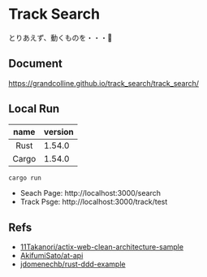 # Track Search

とりあえず、動くものを・・・🌝

## Document

https://grandcolline.github.io/track_search/track_search/

## Local Run

|name|version|
|:-:|:--|
|Rust|1.54.0|
|Cargo|1.54.0|

```bash
cargo run
```

* Seach Page: http://localhost:3000/search
* Track Psge: http://localhost:3000/track/test

## Refs

- [11Takanori/actix-web-clean-architecture-sample](https://github.com/11Takanori/actix-web-clean-architecture-sample)
- [AkifumiSato/at-api](https://github.com/AkifumiSato/at-api)
- [jdomenechb/rust-ddd-example](https://github.com/jdomenechb/rust-ddd-example)


